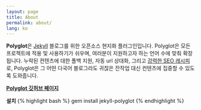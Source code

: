 ```yaml
---
layout: page
title: About
permalink: about/
lang: ko
---
```

<p class="message">
  <b>Polyglot</b>은 <a href="http://jekyllrb.com">Jekyll</a> 블로그를 위한 오픈소스 현지화 플러그인입니다. Polyglot은 모든 프로젝트에 적용 및 사용하기가 쉬우며, 여러분이 지원하고자 하는 언어 수에 맞춰 확장됩니다. 누락된 컨텐츠에 대한 폴백 지원, 자동 url 상대화, 그리고 <a href="{{site.baseurl}}/seo/">강력한 SEO 레시피</a>로, Polyglot은 그 어떤 다국어 블로그라도 귀찮은 잔작업 대신 컨텐츠에 집중할 수 있도록 도와줍니다.
</p>

[**Polyglot 깃허브 페이지**](https://github.com/untra/polyglot)

**설치**
{% highlight bash %}
gem install jekyll-polyglot
{% endhighlight %}
